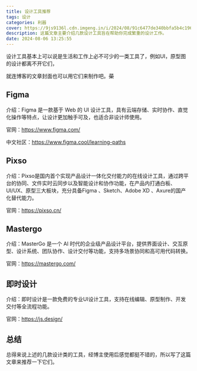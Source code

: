 ```yaml
---
title: 设计工具推荐
tags: 设计
categories: 利器
cover: https://9js9136l.cdn.imgeng.in/i/2024/08/91c6477de340bbfa5b4c19649403a8e8.webp
description: 这篇文章主要介绍几款设计工具旨在帮助你完成繁重的设计工作。
date: 2024-08-06 13:25:55
---
```





设计工具基本上可以说是生活和工作上必不可少的一类工具了，例如UI，原型图的设计都离不开它们，

就连博客的文章封面也可以用它们来制作吧。~~菜~~

## Figma

介绍：Figma 是一款基于 Web 的 UI 设计工具，具有云端存储、实时协作、直觉化操作等特点，让设计更加触手可及，也适合非设计师使用。

官网：https://www.figma.com/

中文社区：https://www.figma.cool/learning-paths



## Pixso

介绍：Pixso是国内首个实现产品设计一体化交付能力的在线设计工具，通过跨平台的协同、文件实时云同步以及智能设计和协作功能，在产品内打通白板、UI/UX、原型三大板块，充分具备Figma 、Sketch、Adobe XD 、Axure的国产化替代能力。

官网：https://pixso.cn/



## Mastergo

介绍：MasterGo 是一个 AI 时代的企业级产品设计平台，提供界面设计、交互原型、设计系统、团队协作、设计交付等功能，支持多场景协同和高可用代码转换。

官网：https://mastergo.com/


## 即时设计
介绍：即时设计是一款免费的专业UI设计工具，支持在线编辑、原型制作、开发交付等全流程功能。

官网：https://js.design/

## 总结

总得来说上述的几款设计类的工具，经博主使用后感觉都挺不错的，所以写了这篇文章来推荐一下它们。